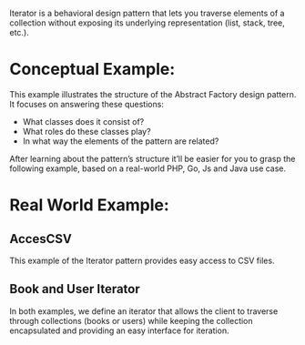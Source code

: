 Iterator is a behavioral design pattern that lets you traverse elements of a collection without exposing its underlying representation (list, stack, tree, etc.).

# Conceptual Example:
This example illustrates the structure of the Abstract Factory design pattern. It focuses on answering these questions:
* What classes does it consist of?
* What roles do these classes play?
* In what way the elements of the pattern are related?

After learning about the pattern’s structure it’ll be easier for you to grasp the following example, based on a real-world PHP, Go, Js and Java use case.

# Real World Example:
## AccesCSV
This example of the Iterator pattern provides easy access to CSV files.

## Book and User Iterator
In both examples, we define an iterator that allows the client to traverse through collections (books or users) while keeping the collection encapsulated and providing an easy interface for iteration.